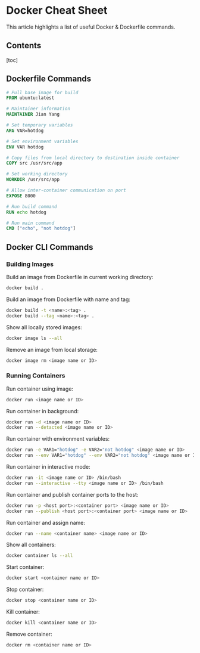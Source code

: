 <h1>Docker Cheat Sheet</h1>

This article highlights a list of useful Docker & Dockerfile commands.

<h2>Contents</h2>

[toc]

## Dockerfile Commands

```Dockerfile
# Pull base image for build
FROM ubuntu:latest

# Maintainer information
MAINTAINER Jian Yang

# Set temporary variables
ARG VAR=hotdog

# Set environment variables
ENV VAR hotdog

# Copy files from local directory to destination inside container
COPY src /usr/src/app

# Set working directory
WORKDIR /usr/src/app

# Allow inter-container communication on port
EXPOSE 8000

# Run build command
RUN echo hotdog

# Run main command
CMD ["echo", "not hotdog"]
```

## Docker CLI Commands

### Building Images

Build an image from Dockerfile in current working directory:

```bash
docker build .
```

Build an image from Dockerfile with name and tag:

```bash
docker build -t <name>:<tag> .
docker build --tag <name>:<tag> .
```

Show all locally stored images:

```bash
docker image ls --all
```

Remove an image from local storage:

```bash
docker image rm <image name or ID>
```

### Running Containers

Run container using image:

```bash
docker run <image name or ID>
```

Run container in background:

```bash
docker run -d <image name or ID>
docker run --detacted <image name or ID>
```

Run container with environment variables:

```bash
docker run -e VAR1="hotdog" -e VAR2="not hotdog" <image name or ID>
docker run --env VAR1="hotdog" --env VAR2="not hotdog" <image name or ID>
```

Run container in interactive mode:

```bash
docker run -it <image name or ID> /bin/bash
docker run --interactive --tty <image name or ID> /bin/bash
```

Run container and publish container ports to the host:

```bash
docker run -p <host port>:<container port> <image name or ID>
docker run --publish <host port>:<container port> <image name or ID>
```

Run container and assign name:

```bash
docker run --name <container name> <image name or ID>
```

Show all containers:

```bash
docker container ls --all
```

Start container:

```bash
docker start <container name or ID>
```

Stop container:

```bash
docker stop <container name or ID>
```

Kill container:

```bash
docker kill <container name or ID>
```

Remove container:

```bash
docker rm <container name or ID>
```
